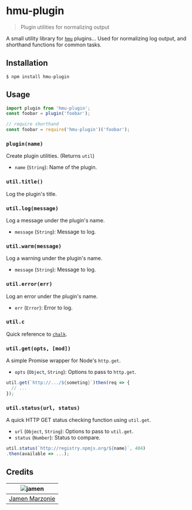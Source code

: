 # hmu-plugin
> Plugin utilities for normalizing output

A small utility library for [`hmu`](https://github.com/jamen/hmu) plugins...  Used for normalizing log output, and shorthand functions for common tasks.

## Installation
```shell
$ npm install hmu-plugin
```

## Usage
```javascript
import plugin from 'hmu-plugin';
const foobar = plugin('foobar');

// require shorthand
const foobar = require('hmu-plugin')('foobar');
```

### `plugin(name)`
Create plugin utilities.  (Returns `util`)
 - `name` (`String`): Name of the plugin.

### `util.title()`
Log the plugin's title.

### `util.log(message)`
Log a message under the plugin's name.
 - `message` (`String`): Message to log.

### `util.warm(message)`
Log a warning under the plugin's name.
 - `message` (`String`): Message to log.

### `util.error(err)`
Log an error under the plugin's name.
 - `err` (`Error`): Error to log.

### `util.c`
Quick reference to [`chalk`](https://github.com/chalk/chalk).

### `util.get(opts, [mod])`
A simple Promise wrapper for Node's `http.get`.
 - `opts` (`Object`, `String`): Options to pass to `http.get`.
```javascript
util.get(`http://.../${someting}`)then(req => {
  // ...
});
```

### `util.status(url, status)`
A quick HTTP GET status checking function using `util.get`.
 - `url` (`Object`, `String`): Options to pass to `util.get`.
 - `status` (`Number`): Status to compare.
```javascript
util.status(`http://registry.npmjs.org/${name}`, 404)
.then(available => ...);
```

## Credits
| ![jamen][avatar] |
|:---:|
| [Jamen Marzonie][github] |

  [avatar]: https://avatars.githubusercontent.com/u/6251703?v=3&s=125
  [github]: https://github.com/jamen

